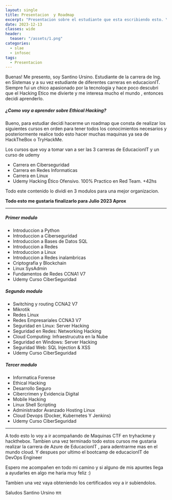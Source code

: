 ```yaml
---
layout: single
title: Presentacion  y Roadmap
excerpt: "Presentacion sobre el estudiante que esta escribiendo esto. Y tambien dejo todo lo que voy a aprender para llegar a ser un SysAdmin y Ethical Hacker"
date: 2023-12-13
classes: wide
header:
  teaser: "/assets/1.png"
categories:
  - slae
  - infosec
tags:
  - Presentacion
---
```


Buenas!
Me presento, soy Santino Ursino.
Estudiante de la carrera de Ing. en Sistemas y a su vez estudiante de diferentes carreras en educacionIT.
Siempre fui un chico apasionado por la tecnologia y hace poco descubri que el Hacking Etico me divierte y me interesa mucho el mundo , entonces decidi aprenderlo.

##### ¿Como voy a aprender sobre Ethical Hacking?

Bueno, para estudiar decidi hacerme un roadmap que consta de realizar los siguientes cursos en orden para tener todos los conocimientos necesarios y posteriormente realice todo esto hacer muchas maquinas ya sea de HackTheBox o TryHackMe.

Los cursos que voy a tomar van a ser las 3 carreras de EducacionIT y un curso de udemy
 
- Carrera en Ciberseguridad
- Carrera en Redes Informaticas
- Carrera en Linux
- Udemy  Hacking Ético Ofensivo. 100% Practico en Red Team. +42hs

Todo este contenido lo dividi en 3 modulos para una mejor organizacion.

**Todo esto me gustaria finalizarlo para Julio 2023 Aprox**

*** 
##### Primer modulo

- Introduccion a Python
- Introduccion a Ciberseguridad
- Introduccion a Bases de Datos SQL
- Introduccion a Redes
- Introduccion a Linux
- Introduccion a Redes inalambricas
- Criptografia y Blockchain
- Linux SysAdmin
- Fundamentos de Redes CCNA1 V7
- Udemy Curso CiberSeguridad

##### Segundo modulo 

- Switching y routing CCNA2 V7
- Mikrotik
- Redes Linux
- Redes Empresariales CCNA3 V7
- Seguridad en Linux: Server Hacking
- Seguridad en Redes: Networking Hacking
- Cloud Computing: Infraestrucutra en la Nube
- Seguridad en Windows: Server Hacking
- Seguridad Web: SQL Injection & XSS
- Udemy Curso CiberSeguridad

##### Tercer modulo 
- Informatica Forense
- Ethical Hacking
- Desarrollo Seguro
- Cibercrimen y Evidencia Digital
- Mobile Hacking
- Linux Shell Scripting
- Administrador Avanzado Hosting Linux
- Cloud Devops (Docker, Kubernetes Y Jenkins)
- Udemy Curso CiberSeguridad


***


A todo esto lo voy a ir acompañando de Maquinas CTF en tryhackme y hackthebox.
Tambien una vez terminado todo estos cursos me gustaria realizar la carrera de Azure de EducacionIT , para adentrarme mas en el mundo cloud.
Y despues por ultimo el bootcamp de educacionIT de DevOps Engineer


Espero me acompañen en todo mi camino y si alguno de mis apuntes llega a ayudarles en algo me haria muy feliz :)

Tambien una vez vaya obteniendo los certificados voy a ir subiendolos.

Saludos
Santino Ursino
ππ